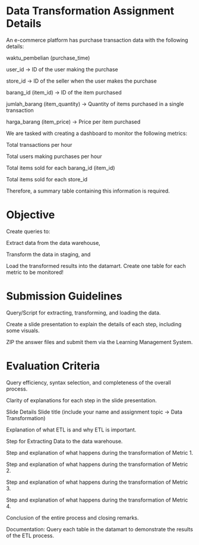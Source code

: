# Data Transformation Assignment Details

An e-commerce platform has purchase transaction data with the following details:

waktu_pembelian (purchase_time)

user_id -> ID of the user making the purchase

store_id -> ID of the seller when the user makes the purchase

barang_id (item_id) -> ID of the item purchased

jumlah_barang (item_quantity) -> Quantity of items purchased in a single transaction

harga_barang (item_price) -> Price per item purchased

We are tasked with creating a dashboard to monitor the following metrics:

Total transactions per hour

Total users making purchases per hour

Total items sold for each barang_id (item_id)

Total items sold for each store_id

Therefore, a summary table containing this information is required.

# Objective
Create queries to:

Extract data from the data warehouse,

Transform the data in staging, and

Load the transformed results into the datamart.
Create one table for each metric to be monitored!

# Submission Guidelines
Query/Script for extracting, transforming, and loading the data.

Create a slide presentation to explain the details of each step, including some visuals.

ZIP the answer files and submit them via the Learning Management System.

# Evaluation Criteria
Query efficiency, syntax selection, and completeness of the overall process.

Clarity of explanations for each step in the slide presentation.

Slide Details
Slide title (include your name and assignment topic -> Data Transformation)

Explanation of what ETL is and why ETL is important.

Step for Extracting Data to the data warehouse.

Step and explanation of what happens during the transformation of Metric 1.

Step and explanation of what happens during the transformation of Metric 2.

Step and explanation of what happens during the transformation of Metric 3.

Step and explanation of what happens during the transformation of Metric 4.

Conclusion of the entire process and closing remarks.

Documentation: Query each table in the datamart to demonstrate the results of the ETL process.
